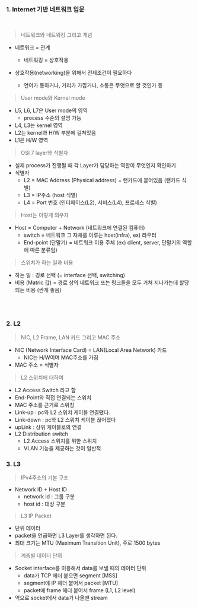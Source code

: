 ### 1. Internet 기반 네트워크 입문 <br>
<br>

> 네트워크와 네트워킹 그리고 개념

  - 네트워크 = 관계
    - 네트워킹 = 상호작용 

  - 상호작용(networking)을 위해서 전제조건이 필요하다
    - 언어가 통하거나, 거리가 가깝거나, 소통은 무엇으로 할 것인가 등
 

> User mode와 Kernel mode
  - L5, L6, L7은 User mode의 영역
    - process 수준의 설명 가능
  - L4, L3는 kernel 영역
  - L2는 kernel과 H/W 부분에 걸쳐있음
  - L1은 H/W 영역

> OSI 7 layer와 식별자
  - 실제 process가 진행될 때 각 Layer가 담당하는 역할이 무엇인지 확인하기
  - 식별자
    - L2 = MAC Address (Physical address) = 랜카드에 붙어있음 (랜카드 식별)
    - L3 = IP주소 (host 식별)
    - L4 = Port 번호 (인터페이스(L2), 서비스(L4), 프로세스 식별)

> Host는 이렇게 외우자
  - Host = Computer + Network (네트워크에 연결된 컴퓨터)
    - switch = 네트워크 그 자체를 이루는 host(infra), ex) 라우터
    - End-point (단말기) = 네트워크 이용 주체 (ex) client, server, 단말기의 역할에 따른 분류임)


> 스위치가 하는 일과 비용
  - 하는 일 : 경로 선택 (= interface 선택, switching)
  - 비용 (Matric 값) = 경로 상의 네트워크 또는 링크들을 모두 거쳐 지나가는데 할당되는 비용 (싼게 좋음)

<br>
<br>

### 2. L2

> NIC, L2 Frame, LAN 카드 그리고 MAC 주소
  - NIC (Network Interface Card) = LAN(Local Area Network) 카드
    - NIC는 H/W이며 MAC주소를 가짐
  - MAC 주소 = 식별자

> L2 스위치에 대하여
  - L2 Access Switch 라고 함
  - End-Point와 직접 연결되는 스위치
  - MAC 주소를 근거로 스위칭
  - Link-up : pc와 L2 스위치 케이블 연결됐다.
  - Link-down : pc와 L2 스위치 케이블 끊어졌다
  - upLink : 상위 케이블로의 연결
  - L2 Distribution switch
    - L2 Access 스위치를 위한 스위치
    - VLAN 기능을 제공하는 것이 일반적

### 3. L3

> IPv4주소의 기본 구조
  - Network ID + Host ID
    - network id : 그룹 구분
    - host id : 대상 구분

> L3 IP Packet
  - 단위 데이터
  - packet을 언급하면 L3 Layer를 생각하면 된다.
  - 최대 크기는 MTU (Maximum Transition Unit), 주로 1500 bytes

> 계층별 데이터 단위
  - Socket interface를 이용해서 data를 보낼 때의 데이터 단위
    - data가 TCP 헤더 붙으면 segment    [MSS]
    - segment에 IP 헤더 붙어서 packet   [MTU]
    - packet에 frame 헤더 붙어서 frame (L1, L2 level)
  - 역으로 socket에서 data가 나올땐 stream